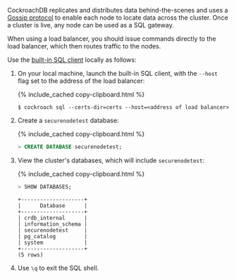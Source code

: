 CockroachDB replicates and distributes data behind-the-scenes and uses a [Gossip protocol](https://en.wikipedia.org/wiki/Gossip_protocol) to enable each node to locate data across the cluster. Once a cluster is live, any node can be used as a SQL gateway.

When using a load balancer, you should issue commands directly to the load balancer, which then routes traffic to the nodes.

Use the [built-in SQL client](cockroach-sql.html) locally as follows:

1. On your local machine, launch the built-in SQL client, with the `--host` flag set to the address of the load balancer:

    {% include_cached copy-clipboard.html %}
    ~~~ shell
    $ cockroach sql --certs-dir=certs --host=<address of load balancer>
    ~~~

1.  Create a `securenodetest` database:

    {% include_cached copy-clipboard.html %}
    ~~~ sql
    > CREATE DATABASE securenodetest;
    ~~~

1. View the cluster's databases, which will include `securenodetest`:

    {% include_cached copy-clipboard.html %}
    ~~~ sql
    > SHOW DATABASES;
    ~~~

    ~~~
    +--------------------+
    |      Database      |
    +--------------------+
    | crdb_internal      |
    | information_schema |
    | securenodetest     |
    | pg_catalog         |
    | system             |
    +--------------------+
    (5 rows)
    ~~~

1. Use `\q` to exit the SQL shell.